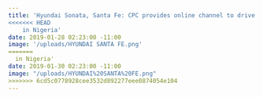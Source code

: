 ```yaml
---
title: 'Hyundai Sonata, Santa Fe: CPC provides online channel to drive recall process
<<<<<<< HEAD
    in Nigeria'
date: 2019-01-28 02:23:00 -11:00
image: '/uploads/HYUNDAI SANTA FE.png'
=======
  in Nigeria'
date: 2019-01-30 02:23:00 -11:00
image: "/uploads/HYUNDAI%20SANTA%20FE.png"
>>>>>>> 6cd5c0778928cee3532d892277eee0874054e104
---
```


